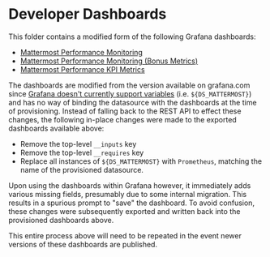 # Developer Dashboards

This folder contains a modified form of the following Grafana dashboards:
* [Mattermost Performance Monitoring](https://grafana.com/grafana/dashboards/2542)
* [Mattermost Performance Monitoring (Bonus Metrics)](https://grafana.com/grafana/dashboards/2545)
* [Mattermost Performance KPI Metrics](https://grafana.com/grafana/dashboards/2539)

The dashboards are modified from the version available on grafana.com since [Grafana doesn't currently support variables](https://github.com/grafana/grafana/issues/10786) (i.e. `${DS_MATTERMOST}`) and has no way of binding the datasource with the dashboards at the time of provisioning. Instead of falling back to the REST API to effect these changes, the following in-place changes were made to the exported dashboards available above:
* Remove the top-level `__inputs` key
* Remove the top-level `__requires` key
* Replace all instances of `${DS_MATTERMOST}` with `Prometheus`, matching the name of the provisioned datasource.

Upon using the dashboards within Grafana however, it immediately adds various missing fields, presumably due to some internal migration. This results in a spurious prompt to "save" the dashboard. To avoid confusion, these changes were subsequently exported and written back into the provisioned dashboards above.

This entire process above will need to be repeated in the event newer versions of these dashboards are published.
